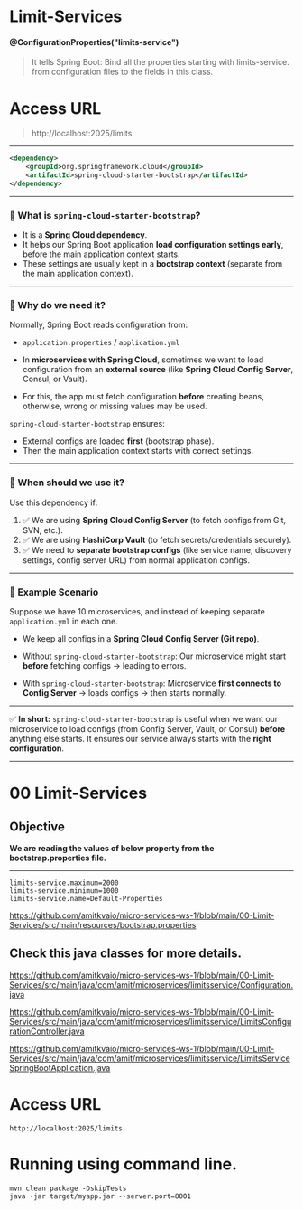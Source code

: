 # Limit-Services
#### @ConfigurationProperties("limits-service")
> It tells Spring Boot: Bind all the properties starting with limits-service. 
		from configuration files to the fields in this class.
		
#  Access URL
>http://localhost:2025/limits
---

```xml
<dependency>
	<groupId>org.springframework.cloud</groupId>
	<artifactId>spring-cloud-starter-bootstrap</artifactId>
</dependency>
```
---

### 📌 What is `spring-cloud-starter-bootstrap`?

* It is a **Spring Cloud dependency**.
* It helps our Spring Boot application **load configuration settings early**, before the main application context starts.
* These settings are usually kept in a **bootstrap context** (separate from the main application context).

---

### 📌 Why do we need it?

Normally, Spring Boot reads configuration from:

* `application.properties` / `application.yml`

* In **microservices with Spring Cloud**, sometimes we want to load configuration from an **external source** (like **Spring Cloud Config Server**, Consul, or Vault).

* For this, the app must fetch configuration **before** creating beans, otherwise, wrong or missing values may be used.

`spring-cloud-starter-bootstrap` ensures:

* External configs are loaded **first** (bootstrap phase).
* Then the main application context starts with correct settings.

---

### 📌 When should we use it?

Use this dependency if:

1. ✅ We are using **Spring Cloud Config Server** (to fetch configs from Git, SVN, etc.).
2. ✅ We are using **HashiCorp Vault** (to fetch secrets/credentials securely).
3. ✅ We need to **separate bootstrap configs** (like service name, discovery settings, config server URL) from normal application configs.

---

### 📌 Example Scenario

Suppose we have 10 microservices, and instead of keeping separate `application.yml` in each one.

* We keep all configs in a **Spring Cloud Config Server (Git repo)**.

* Without `spring-cloud-starter-bootstrap`:
  Our microservice might start **before** fetching configs → leading to errors.

* With `spring-cloud-starter-bootstrap`:
  Microservice **first connects to Config Server** → loads configs → then starts normally.

---

✅ **In short:**
`spring-cloud-starter-bootstrap` is useful when we want our microservice to load configs (from Config Server, Vault, or Consul) **before** anything else starts.
It ensures our service always starts with the **right configuration**.

---

# **00 Limit-Services**
## **Objective**

**We are reading the values of below property from the bootstrap.properties file.**

---
```
limits-service.maximum=2000
limits-service.minimum=1000
limits-service.name=Default-Properties
```
https://github.com/amitkvaio/micro-services-ws-1/blob/main/00-Limit-Services/src/main/resources/bootstrap.properties  


## **Check this java classes for more details.**

https://github.com/amitkvaio/micro-services-ws-1/blob/main/00-Limit-Services/src/main/java/com/amit/microservices/limitsservice/Configuration.java  

https://github.com/amitkvaio/micro-services-ws-1/blob/main/00-Limit-Services/src/main/java/com/amit/microservices/limitsservice/LimitsConfigurationController.java  

https://github.com/amitkvaio/micro-services-ws-1/blob/main/00-Limit-Services/src/main/java/com/amit/microservices/limitsservice/LimitsServiceSpringBootApplication.java  


# **Access URL**
```
http://localhost:2025/limits
```
# **Running using command line.**
```
mvn clean package -DskipTests
java -jar target/myapp.jar --server.port=8001
```